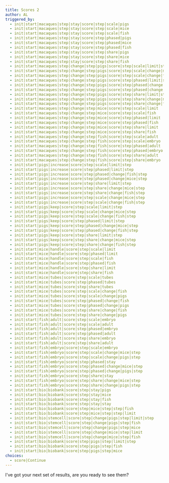 ```yaml
---
title: Scores 2
author: AL
triggered_by:
  - init|start|macaques|step|stay|score|step|scale|pigs
  - init|start|macaques|step|stay|score|step|scale|mice
  - init|start|macaques|step|stay|score|step|scale|fish
  - init|start|macaques|step|stay|score|step|phased|pigs
  - init|start|macaques|step|stay|score|step|phased|mice
  - init|start|macaques|step|stay|score|step|phased|fish
  - init|start|macaques|step|stay|score|step|share|pigs
  - init|start|macaques|step|stay|score|step|share|mice
  - init|start|macaques|step|stay|score|step|share|fish
  - init|start|macaques|step|change|step|pigs|score|step|scale|limit|step
  - init|start|macaques|step|change|step|pigs|score|step|scale|change|mice|step
  - init|start|macaques|step|change|step|pigs|score|step|scale|change|fish|step
  - init|start|macaques|step|change|step|pigs|score|step|phased|limit|step
  - init|start|macaques|step|change|step|pigs|score|step|phased|change|mice|step
  - init|start|macaques|step|change|step|pigs|score|step|phased|change|fish|step
  - init|start|macaques|step|change|step|pigs|score|step|share|limit|step
  - init|start|macaques|step|change|step|pigs|score|step|share|change|mice|step
  - init|start|macaques|step|change|step|pigs|score|step|share|change|fish|step
  - init|start|macaques|step|change|step|mice|score|step|scale|limit
  - init|start|macaques|step|change|step|mice|score|step|scale|fish
  - init|start|macaques|step|change|step|mice|score|step|phased|limit
  - init|start|macaques|step|change|step|mice|score|step|phased|fish
  - init|start|macaques|step|change|step|mice|score|step|share|limit
  - init|start|macaques|step|change|step|mice|score|step|share|fish
  - init|start|macaques|step|change|step|fish|score|step|scale|adult
  - init|start|macaques|step|change|step|fish|score|step|scale|embryo
  - init|start|macaques|step|change|step|fish|score|step|phased|adult
  - init|start|macaques|step|change|step|fish|score|step|phased|embryo
  - init|start|macaques|step|change|step|fish|score|step|share|adult
  - init|start|macaques|step|change|step|fish|score|step|share|embryo
  - init|start|pigs|increase|score|step|scale|limit|step
  - init|start|pigs|increase|score|step|phased|limit|step
  - init|start|pigs|increase|score|step|phased|change|fish|step
  - init|start|pigs|increase|score|step|phased|change|mice|step
  - init|start|pigs|increase|score|step|share|limit|step
  - init|start|pigs|increase|score|step|share|change|mice|step
  - init|start|pigs|increase|score|step|share|change|fish|step
  - init|start|pigs|increase|score|step|scale|change|mice|step
  - init|start|pigs|increase|score|step|scale|change|fish|step
  - init|start|pigs|keep|score|step|scale|limit|step
  - init|start|pigs|keep|score|step|scale|change|mice|step
  - init|start|pigs|keep|score|step|scale|change|fish|step
  - init|start|pigs|keep|score|step|phased|limit|step
  - init|start|pigs|keep|score|step|phased|change|mice|step
  - init|start|pigs|keep|score|step|phased|change|fish|step
  - init|start|pigs|keep|score|step|share|limit|step
  - init|start|pigs|keep|score|step|share|change|mice|step
  - init|start|pigs|keep|score|step|share|change|fish|step
  - init|start|mice|handle|score|step|scale|limit
  - init|start|mice|handle|score|step|phased|limit
  - init|start|mice|handle|score|step|scale|fish
  - init|start|mice|handle|score|step|phased|fish
  - init|start|mice|handle|score|step|share|limit
  - init|start|mice|handle|score|step|share|fish
  - init|start|mice|tubes|score|step|scale|tubes
  - init|start|mice|tubes|score|step|phased|tubes
  - init|start|mice|tubes|score|step|share|tubes
  - init|start|mice|tubes|score|step|scale|change|fish
  - init|start|mice|tubes|score|step|scale|change|pigs
  - init|start|mice|tubes|score|step|phased|change|fish
  - init|start|mice|tubes|score|step|phased|change|pigs
  - init|start|mice|tubes|score|step|share|change|fish
  - init|start|mice|tubes|score|step|share|change|pigs
  - init|start|fish|adult|score|step|scale|embryo
  - init|start|fish|adult|score|step|scale|adult
  - init|start|fish|adult|score|step|phased|embryo
  - init|start|fish|adult|score|step|phased|adult
  - init|start|fish|adult|score|step|share|embryo
  - init|start|fish|adult|score|step|share|adult
  - init|start|fish|embryo|score|step|scale|embryo
  - init|start|fish|embryo|score|step|scale|change|mice|step
  - init|start|fish|embryo|score|step|scale|change|pigs|step
  - init|start|fish|embryo|score|step|phased|stay
  - init|start|fish|embryo|score|step|phased|change|mice|step
  - init|start|fish|embryo|score|step|phased|change|pigs|step
  - init|start|fish|embryo|score|step|share|stay
  - init|start|fish|embryo|score|step|share|change|mice|step
  - init|start|fish|embryo|score|step|share|change|pigs|step
  - init|start|bio|biobank|score|step|stay|pigs
  - init|start|bio|biobank|score|step|stay|mice
  - init|start|bio|biobank|score|step|stay|fish
  - init|start|bio|biobank|score|step|stay|stay
  - init|start|bio|biobank|score|step|mice|step|step|fish
  - init|start|bio|biobank|score|step|mice|step|step|limit
  - init|start|bio|stemcell|score|step|change|pigs|step|limit|step
  - init|start|bio|stemcell|score|step|change|pigs|step|fish
  - init|start|bio|stemcell|score|step|change|pigs|step|mice
  - init|start|bio|stemcell|score|step|change|mice|step|limit
  - init|start|bio|stemcell|score|step|change|mice|step|fish
  - init|start|bio|biobank|score|step|pigs|step|limit|step
  - init|start|bio|biobank|score|step|pigs|step|fish
  - init|start|bio|biobank|score|step|pigs|step|mice
choices:
  - score|Continue
---
```

I've got your next set of results, are you ready to see them?
